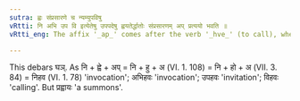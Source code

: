 ```yaml
---
sutra: ह्वः संप्रसारणे च न्यम्युपविषु
vRtti: नि अभि उप वि इत्येतेषु उपपदेषु ह्वयतेर्द्धातोः संप्रसारणम् अप् प्रत्ययो भवति ॥
vRtti_eng: The affix '_ap_' comes after the verb '_hve_' (to call), when the preposition '_ni_' '_abhi_' '_upa_' and '_vi_' are in composition with it, and its semivowel is changed into the corresponding vowel.

---
```

This debars घञ्. As नि + ह्वे + अप् = नि + हु + अ (VI. 1. 108) = नि + हो + अ (VII. 3. 84) = निहव (VI. 1. 78) 'invocation'; अभिहवः 'invocation'; उपहवः 'invitation'; विहवः 'calling'. But प्रह्वायः 'a summons'.